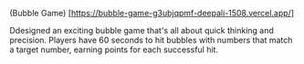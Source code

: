 (Bubble Game) [https://bubble-game-g3ubjqpmf-deepali-1508.vercel.app/]

Ddesigned an exciting bubble game that's all about quick thinking and precision. 
Players have 60 seconds to hit bubbles with numbers that match a target number, earning points for each successful hit. 
